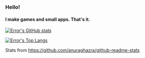 ### Hello!
#### I make games and small apps. That's it.

[![Error's GitHub stats](https://github-readme-stats.vercel.app/api?username=error-in-code&theme=onedark)](https://github.com/anuraghazra/github-readme-stats)

[![Error's Top Langs](https://github-readme-stats.vercel.app/api/top-langs/?username=error-in-code&theme=onedark&hide=batchfile,powershell&layout=compact)](https://github.com/anuraghazra/github-readme-stats)

Stats from https://github.com/anuraghazra/github-readme-stats
